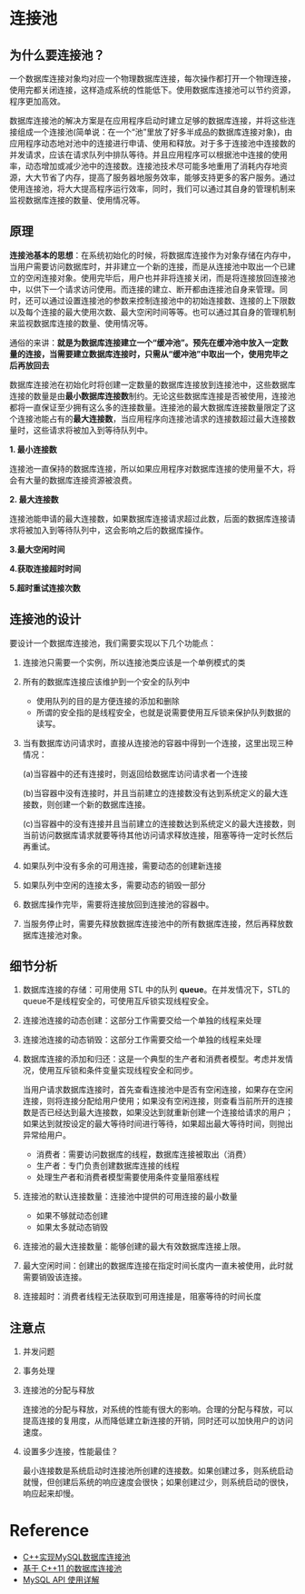 # 连接池

## 为什么要连接池？

 一个数据库连接对象均对应一个物理数据库连接，每次操作都打开一个物理连接，使用完都关闭连接，这样造成系统的性能低下。使用数据库连接池可以节约资源，程序更加高效。

数据库连接池的解决方案是在应用程序启动时建立足够的数据库连接，并将这些连接组成一个连接池(简单说：在一个“池”里放了好多半成品的数据库连接对象)，由应用程序动态地对池中的连接进行申请、使用和释放。对于多于连接池中连接数的并发请求，应该在请求队列中排队等待。并且应用程序可以根据池中连接的使用率，动态增加或减少池中的连接数。连接池技术尽可能多地重用了消耗内存地资源，大大节省了内存，提高了服务器地服务效率，能够支持更多的客户服务。通过使用连接池，将大大提高程序运行效率，同时，我们可以通过其自身的管理机制来监视数据库连接的数量、使用情况等。

## 原理

**连接池基本的思想**：在系统初始化的时候，将数据库连接作为对象存储在内存中，当用户需要访问数据库时，并非建立一个新的连接，而是从连接池中取出一个已建立的空闲连接对象。使用完毕后，用户也并非将连接关闭，而是将连接放回连接池中，以供下一个请求访问使用。而连接的建立、断开都由连接池自身来管理。同时，还可以通过设置连接池的参数来控制连接池中的初始连接数、连接的上下限数以及每个连接的最大使用次数、最大空闲时间等等。也可以通过其自身的管理机制来监视数据库连接的数量、使用情况等。

通俗的来讲：**就是为数据库连接建立一个“缓冲池”。预先在缓冲池中放入一定数量的连接，当需要建立数据库连接时，只需从“缓冲池”中取出一个，使用完毕之后再放回去**

数据库连接池在初始化时将创建一定数量的数据库连接放到连接池中，这些数据库连接的数量是由**最小数据库连接数**制约。无论这些数据库连接是否被使用，连接池都将一直保证至少拥有这么多的连接数量。连接池的最大数据库连接数量限定了这个连接池能占有的**最大连接数**，当应用程序向连接池请求的连接数超过最大连接数量时，这些请求将被加入到等待队列中。

**1. 最小连接数**

连接池一直保持的数据库连接，所以如果应用程序对数据库连接的使用量不大，将会有大量的数据库连接资源被浪费。

**2. 最大连接数**

连接池能申请的最大连接数，如果数据库连接请求超过此数，后面的数据库连接请求将被加入到等待队列中，这会影响之后的数据库操作。

**3.最大空闲时间**

**4.获取连接超时时间**

**5.超时重试连接次数**

## 连接池的设计

要设计一个数据库连接池，我们需要实现以下几个功能点：

1. 连接池只需要一个实例，所以连接池类应该是一个单例模式的类

2. 所有的数据库连接应该维护到一个安全的队列中
   - 使用队列的目的是方便连接的添加和删除
   - 所谓的安全指的是线程安全，也就是说需要使用互斥锁来保护队列数据的读写。
   
3. 当有数据库访问请求时，直接从连接池的容器中得到一个连接，这里出现三种情况：
   
   (a)当容器中的还有连接时，则返回给数据库访问请求者一个连接
   
   (b)当容器中没有连接时，并且当前建立的连接数没有达到系统定义的最大连接数，则创建一个新的数据库连接。
   
   (c)当容器中的没有连接并且当前建立的连接数达到系统定义的最大连接数，则当前访问数据库请求就要等待其他访问请求释放连接，阻塞等待一定时长然后再重试。
   
4. 如果队列中没有多余的可用连接，需要动态的创建新连接

5. 如果队列中空闲的连接太多，需要动态的销毁一部分

6. 数据库操作完毕，需要将连接放回到连接池的容器中。

7. 当服务停止时，需要先释放数据库连接池中的所有数据库连接，然后再释放数据库连接池对象。

## 细节分析

1. 数据库连接的存储：可用使用 STL 中的队列 **queue**。在并发情况下，STL的queue不是线程安全的，可使用互斥锁实现线程安全。

2. 连接池连接的动态创建：这部分工作需要交给一个单独的线程来处理

3. 连接池连接的动态销毁：这部分工作需要交给一个单独的线程来处理

4. 数据库连接的添加和归还：这是一个典型的生产者和消费者模型。考虑并发情况，使用互斥锁和条件变量实现线程安全和同步。
    
    当用户请求数据库连接时，首先查看连接池中是否有空闲连接，如果存在空闲连接，则将连接分配给用户使用；如果没有空闲连接，则查看当前所开的连接数是否已经达到最大连接数，如果没达到就重新创建一个连接给请求的用户；如果达到就按设定的最大等待时间进行等待，如果超出最大等待时间，则抛出异常给用户。
    
    - 消费者：需要访问数据库的线程，数据库连接被取出（消费）
    - 生产者：专门负责创建数据库连接的线程
    - 处理生产者和消费者模型需要使用条件变量阻塞线程
    
5. 连接池的默认连接数量：连接池中提供的可用连接的最小数量
    - 如果不够就动态创建
    - 如果太多就动态销毁

6. 连接池的最大连接数量：能够创建的最大有效数据库连接上限。

7. 最大空闲时间：创建出的数据库连接在指定时间长度内一直未被使用，此时就需要销毁该连接。

8. 连接超时：消费者线程无法获取到可用连接是，阻塞等待的时间长度

## 注意点

1. 并发问题

2. 事务处理

3. 连接池的分配与释放

   连接池的分配与释放，对系统的性能有很大的影响。合理的分配与释放，可以提高连接的复用度，从而降低建立新连接的开销，同时还可以加快用户的访问速度。 

4. 设置多少连接，性能最佳？

   最小连接数是系统启动时连接池所创建的连接数。如果创建过多，则系统启动就慢，但创建后系统的响应速度会很快；如果创建过少，则系统启动的很快，响应起来却慢。






# Reference

- [C++实现MySQL数据库连接池](https://blog.csdn.net/qq_29108585/article/details/78178232)
- [基于 C++11 的数据库连接池](https://subingwen.cn/cpp/dbconnectionPool)
- [MySQL API 使用详解](https://subingwen.cn/mysql/mysql-api/)

